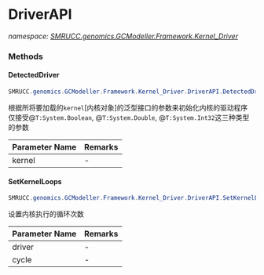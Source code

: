 ﻿# DriverAPI
_namespace: [SMRUCC.genomics.GCModeller.Framework.Kernel_Driver](./index.md)_





### Methods

#### DetectedDriver
```csharp
SMRUCC.genomics.GCModeller.Framework.Kernel_Driver.DriverAPI.DetectedDriver(SMRUCC.genomics.GCModeller.Framework.Kernel_Driver.IReactorMachine)
```
根据所将要加载的``kernel``[内核对象]的泛型接口的参数来初始化内核的驱动程序
 仅接受@``T:System.Boolean``, @``T:System.Double``, @``T:System.Int32``这三种类型的参数

|Parameter Name|Remarks|
|--------------|-------|
|kernel|-|


#### SetKernelLoops
```csharp
SMRUCC.genomics.GCModeller.Framework.Kernel_Driver.DriverAPI.SetKernelLoops(SMRUCC.genomics.GCModeller.Framework.Kernel_Driver.IKernelDriver,System.Int32)
```
设置内核执行的循环次数

|Parameter Name|Remarks|
|--------------|-------|
|driver|-|
|cycle|-|



